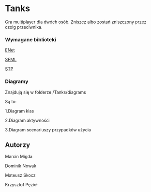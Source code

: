 # Tanks

Gra multiplayer dla dwóch osób. Zniszcz albo zostań zniszczony przez czołg przeciwnika.

### Wymagane biblioteki

[ENet](http://enet.bespin.org/index.html)

[SFML](http://www.sfml-dev.org)

[STP](https://github.com/edoren/STP)

### Diagramy

Znajdują się w folderze /Tanks/diagrams

Są to:

1.Diagram klas

2.Diagram aktywności

3.Diagram scenariuszy przypadków użycia

## Autorzy

Marcin Migda

Dominik Nowak

Mateusz Skocz

Krzysztof Pęzioł
